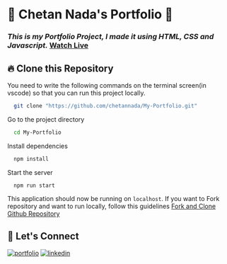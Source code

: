 # 🙏 Chetan Nada's Portfolio 🙏
### _This is my Portfolio Project, I made it using HTML, CSS and Javascript._ [Watch Live](https://camilototus.github.io/My-Portfolio/)


## 🔥 Clone this Repository
You need to write the following commands on the terminal screen(in vscode) so that you can run this project locally.

```bash
  git clone "https://github.com/chetannada/My-Portfolio.git"
```
Go to the project directory

```bash
  cd My-Portfolio
```
Install dependencies
```bash
  npm install
```
Start the server
```bash
  npm run start
```

This application should now be running on `localhost`. If you want to Fork repository and want to run locally, follow this guidelines [Fork and Clone Github Repository](https://docs.github.com/en/get-started/quickstart/fork-a-repo)


<!-- ## Related

Here are some related projects

[Portfolio Project using React SASS](https://github.com/chetannada/React-SASS-Portfolio) -->


## 🔗 Let's Connect
[![portfolio](https://img.shields.io/badge/my_portfolio-000?style=for-the-badge&logo=ko-fi&logoColor=white)](https://camilototus.github.io/My-Portfolio/)
[![linkedin](https://img.shields.io/badge/linkedin-0A66C2?style=for-the-badge&logo=linkedin&logoColor=white)](https://www.linkedin.com/in/camilo-totus/)
<!-- [![twitter](https://img.shields.io/badge/twitter-1DA1F2?style=for-the-badge&logo=twitter&logoColor=white)](https://twitter.com/chetannada) -->
